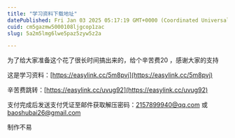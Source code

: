 ```yaml
---
title: "学习资料下载地址"
datePublished: Fri Jan 03 2025 05:17:19 GMT+0000 (Coordinated Universal Time)
cuid: cm5gazmw5000108ljgcop1zac
slug: 5a2m5lmg6lwe5paz5zyw5z2a

---
```


为了给大家准备这个花了很长时间搞出来的，给个辛苦费20 ，感谢大家的支持

这是学习资料：[https://easylink.cc/5m8pvj](https://easylink.cc/5m8pvj)

辛苦费跳转：[https://easylink.cc/uvug92](https://easylink.cc/uvug92)

支付完成后发送支付凭证至邮件获取解压密码：2157899940@qq.com 或 baoshubai26@gmail.com

制作不易